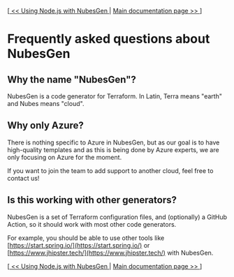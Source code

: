 [[ << Using Node.js with NubesGen ](runtimes/nodejs.md) | [ Main documentation page >> ](README.md)]

# Frequently asked questions about NubesGen

## Why the name "NubesGen"?

NubesGen is a code generator for Terraform. In Latin, Terra means "earth" and Nubes means "cloud". 

## Why only Azure?

There is nothing specific to Azure in NubesGen, but as our goal is to have high-quality templates and as this is being done by Azure experts, we are only focusing on Azure for the moment.

If you want to join the team to add support to another cloud, feel free to contact us!

## Is this working with other generators?

NubesGen is a set of Terraform configuration files, and (optionally) a GitHub Action, so it should work with most other code generators.

For example, you should be able to use other tools like [https://start.spring.io/](https://start.spring.io/) or [https://www.jhipster.tech/](https://www.jhipster.tech/) with NubesGen.

[[ << Using Node.js with NubesGen ](runtimes/nodejs.md) | [ Main documentation page >> ](README.md)]
